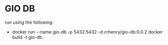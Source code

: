 # GIO DB

run using the following:
* docker run --name gio-db -p 5432:5432 -d crhenry/gio-db:0.0.2
docker build -t gio-db .
